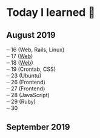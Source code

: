# Today I learned :pencil:

## August 2019
┈ 16 (Web, Rails, Linux) <br>
┈ 17 ([Web](https://github.com/myoiwritescode/TIL/blob/master/Frontend/2019/08/17.md)) <br>
┈ 18 ([Web](https://github.com/myoiwritescode/TIL/tree/master/Frontend/2019/08/18.md)) <br>
┈ 19 (Crontab, CSS) <br>
┈ 23 (Ubuntu)<br>
┈ 26 (Frontend)<br>
┈ 27 (Frontend)<br>
┈ 28 (JavaScript)<br>
┈ 29 (Ruby)<br>
┈ 30 <br>

## September 2019
